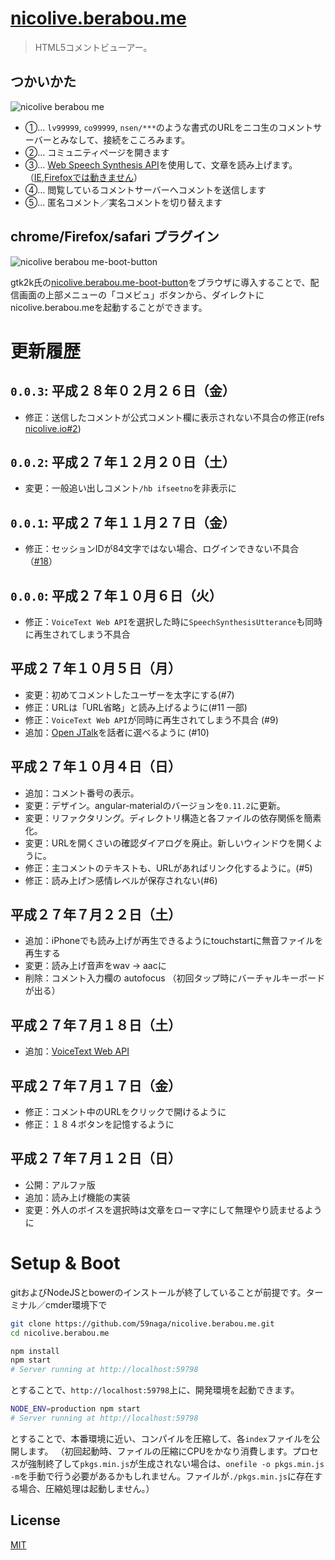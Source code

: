 # [nicolive.berabou.me](http://nicolive.berabou.me/)

> HTML5コメントビューアー。

## つかいかた

![nicolive berabou me](https://cloud.githubusercontent.com/assets/1548478/8642348/eee1d1ae-295d-11e5-8be8-741b4bcf08bd.png)

* ①… `lv99999`, `co99999`, `nsen/***`のような書式のURLをニコ生のコメントサーバーとみなして、接続をこころみます。
* ②… コミュニティページを開きます
* ③… [Web Speech Synthesis API](http://qiita.com/kyota/items/da530ad22733b644518a)を使用して、文章を読み上げます。（[IE,Firefoxでは動きません](http://caniuse.com/#feat=web-speech)）
* ④… 閲覧しているコメントサーバーへコメントを送信します
* ⑤… 匿名コメント／実名コメントを切り替えます

## chrome/Firefox/safari プラグイン

![nicolive berabou me-boot-button](https://cloud.githubusercontent.com/assets/1548478/8642349/eee2f638-295d-11e5-9070-bc202cf4da25.png)

gtk2k氏の[nicolive.berabou.me-boot-button](https://github.com/gtk2k/nicolive.berabou.me-boot-button)をブラウザに導入することで、配信画面の上部メニューの「コメビュ」ボタンから、ダイレクトにnicolive.berabou.meを起動することができます。

# 更新履歴

`0.0.3`: 平成２８年０２月２６日（金）
---
* 修正：送信したコメントが公式コメント欄に表示されない不具合の修正(refs [nicolive.io#2](https://github.com/59naga/nicolive.io/issues/2))

`0.0.2`: 平成２７年１２月２０日（土）
---
* 変更：一般追い出しコメント`/hb ifseetno`を非表示に

`0.0.1`: 平成２７年１１月２７日（金）
---
* 修正：セッションIDが84文字ではない場合、ログインできない不具合（[#18](https://github.com/59naga/nicolive.berabou.me/issues/18)）

`0.0.0`: 平成２７年１０月６日（火）
---
* 修正：`VoiceText Web API`を選択した時に`SpeechSynthesisUtterance`も同時に再生されてしまう不具合

平成２７年１０月５日（月）
---
* 変更：初めてコメントしたユーザーを太字にする(#7)
* 修正：URLは「URL省略」と読み上げるように(#11 一部)
* 修正：`VoiceText Web API`が同時に再生されてしまう不具合 (#9)
* 追加：[Open JTalk](https://github.com/59naga/openjtalk.berabou.me)を話者に選べるように (#10)

平成２７年１０月４日（日）
---
* 追加：コメント番号の表示。
* 変更：デザイン。angular-materialのバージョンを`0.11.2`に更新。
* 変更：リファクタリング。ディレクトリ構造と各ファイルの依存関係を簡素化。
* 変更：URLを開くさいの確認ダイアログを廃止。新しいウィンドウを開くように。
* 修正：主コメントのテキストも、URLがあればリンク化するように。(#5)
* 修正：読み上げ＞感情レベルが保存されない(#6)

平成２７年７月２２日（土）
---
* 追加：iPhoneでも読み上げが再生できるようにtouchstartに無音ファイルを再生する
* 変更：読み上げ音声をwav -> aacに
* 削除：コメント入力欄の autofocus （初回タップ時にバーチャルキーボードが出る）

平成２７年７月１８日（土）
---
* 追加：[VoiceText Web API](https://cloud.voicetext.jp/webapi)

平成２７年７月１７日（金）
---
* 修正：コメント中のURLをクリックで開けるように
* 修正：１８４ボタンを記憶するように

平成２７年７月１２日（日）
---
* 公開：アルファ版
* 追加：読み上げ機能の実装
* 変更：外人のボイスを選択時は文章をローマ字にして無理やり読ませるように

# Setup & Boot

gitおよびNodeJSとbowerのインストールが終了していることが前提です。ターミナル／cmder環境下で

```bash
git clone https://github.com/59naga/nicolive.berabou.me.git
cd nicolive.berabou.me

npm install
npm start
# Server running at http://localhost:59798
```

とすることで、`http://localhost:59798`上に、開発環境を起動できます。

```bash
NODE_ENV=production npm start
# Server running at http://localhost:59798
```

とすることで、本番環境に近い、コンパイルを圧縮して、各`index`ファイルを公開します。
（初回起動時、ファイルの圧縮にCPUをかなり消費します。プロセスが強制終了して`pkgs.min.js`が生成されない場合は、`onefile -o pkgs.min.js -m`を手動で行う必要があるかもしれません。ファイルが`./pkgs.min.js`に存在する場合、圧縮処理は起動しません。）

License
---
[MIT][License]

[License]: http://59naga.mit-license.org/
